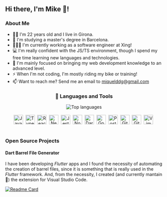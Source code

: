 ## Hi there, I'm Mike 👋!

### About Me

- 👦🏻 I'm 22 years old and I live in Girona.
- 📖 I'm studying a master's degree in Barcelona.
- 👨🏻‍💻 I'm currently working as a software engineer at Xing!
- 💻 I'm really confident with the JS/TS environment, though I spend my free time learning new languages and technologies.
- 🎯 I'm mainly focused on bringing my web development knowledge to an advanced level.
- ⚡ When I'm not coding, I'm mostly riding my bike or training!
- 📫 Want to reach me? Send me an email to miquelddg@gmail.com

<div align="center">
  <h3>🧰 Languages and Tools</h3>
</div>
  
<div align="center">
  <img  src="https://github-readme-stats.vercel.app/api/top-langs/?username=mikededo&layout=compact" alt="Top languages">
</div>

<br />
<div align="center">
  <img alt="JavaScript" width="30px" src="https://cdn.jsdelivr.net/gh/devicons/devicon/icons/javascript/javascript-plain.svg" />&nbsp;
  <img alt="TypeScript" width="30px" src="https://cdn.jsdelivr.net/gh/devicons/devicon/icons/typescript/typescript-plain.svg" />&nbsp;
  <img alt="React" width="30px" src="https://cdn.jsdelivr.net/gh/devicons/devicon/icons/react/react-original.svg" />&nbsp;
  <img alt="NextJs" width="30px" src="https://cdn.jsdelivr.net/gh/devicons/devicon/icons/nextjs/nextjs-original.svg" />&nbsp;
  <img alt="Jest" width="30px" src="https://cdn.jsdelivr.net/gh/devicons/devicon/icons/jest/jest-plain.svg" />&nbsp;
  <img alt="NodeJS" width="30px" src="https://cdn.jsdelivr.net/gh/devicons/devicon/icons/nodejs/nodejs-original.svg" />&nbsp;
  <img alt="Dart" width="30px" src="https://cdn.jsdelivr.net/gh/devicons/devicon/icons/dart/dart-original.svg" />&nbsp;
  <img alt="Go" width="30px" src="https://cdn.jsdelivr.net/gh/devicons/devicon/icons/go/go-original-wordmark.svg" />&nbsp;
  <img alt="PostgreSQL" width="30px" src="https://cdn.jsdelivr.net/gh/devicons/devicon/icons/postgresql/postgresql-plain.svg" />&nbsp;
  <img alt="Git" width="30px" src="https://cdn.jsdelivr.net/gh/devicons/devicon/icons/git/git-original.svg" />&nbsp;
  <img alt="GitHub" width="30px" src="https://cdn.jsdelivr.net/gh/devicons/devicon/icons/github/github-original.svg" />&nbsp;
  <img alt="Vim" width="30px" src="https://cdn.jsdelivr.net/gh/devicons/devicon/icons/vim/vim-plain.svg" />&nbsp;
</div>
<br />

### Open Source Projects

#### Dart Barrel File Generator

I have been developing _Flutter_ apps and I found the necessity of automating the creation of barrel files, since it is something that is really used in the _Flutter_ framework. And, from the necessity, I created (and currently mantain 👷) the extension for Visual Studio Code.

[![Readme Card](https://github-readme-stats.vercel.app/api/pin/?username=mikededo&repo=dartBarrelFileGenerator)](https://github.com/mikededo/dartBarrelFileGenerator)
